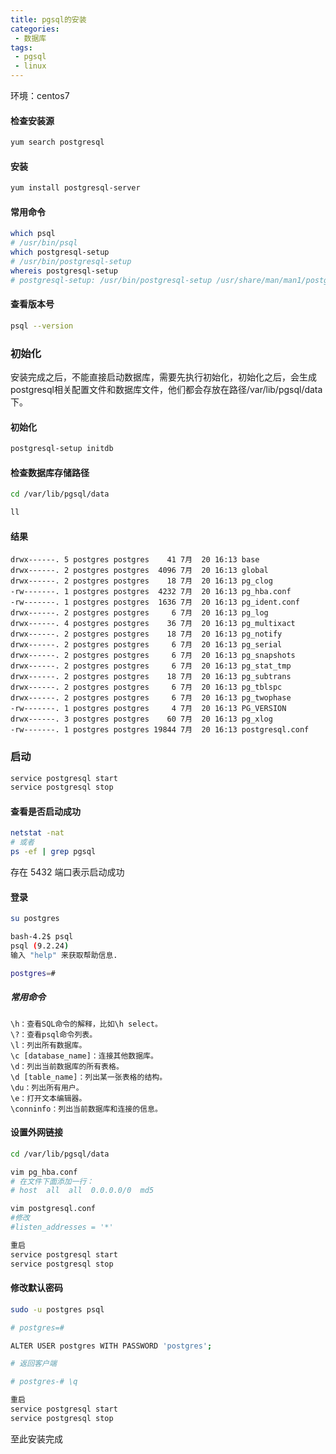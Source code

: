 ```yaml
---
title: pgsql的安装
categories:
 - 数据库
tags:
 - pgsql
 - linux
---
```


环境：centos7

#### 检查安装源

```sh
yum search postgresql
```

#### 安装

```sh
yum install postgresql-server
```

#### 常用命令

```sh
which psql
# /usr/bin/psql
which postgresql-setup
# /usr/bin/postgresql-setup
whereis postgresql-setup
# postgresql-setup: /usr/bin/postgresql-setup /usr/share/man/man1/postgresql-setup.1.gz
```

#### 查看版本号

```sh
psql --version
```

### 初始化

安装完成之后，不能直接启动数据库，需要先执行初始化，初始化之后，会生成postgresql相关配置文件和数据库文件，他们都会存放在路径/var/lib/pgsql/data下。

#### 初始化

```sh
postgresql-setup initdb
```

#### 检查数据库存储路径

```sh
cd /var/lib/pgsql/data

ll
```

#### 结果

```
drwx------. 5 postgres postgres    41 7月  20 16:13 base
drwx------. 2 postgres postgres  4096 7月  20 16:13 global
drwx------. 2 postgres postgres    18 7月  20 16:13 pg_clog
-rw-------. 1 postgres postgres  4232 7月  20 16:13 pg_hba.conf
-rw-------. 1 postgres postgres  1636 7月  20 16:13 pg_ident.conf
drwx------. 2 postgres postgres     6 7月  20 16:13 pg_log
drwx------. 4 postgres postgres    36 7月  20 16:13 pg_multixact
drwx------. 2 postgres postgres    18 7月  20 16:13 pg_notify
drwx------. 2 postgres postgres     6 7月  20 16:13 pg_serial
drwx------. 2 postgres postgres     6 7月  20 16:13 pg_snapshots
drwx------. 2 postgres postgres     6 7月  20 16:13 pg_stat_tmp
drwx------. 2 postgres postgres    18 7月  20 16:13 pg_subtrans
drwx------. 2 postgres postgres     6 7月  20 16:13 pg_tblspc
drwx------. 2 postgres postgres     6 7月  20 16:13 pg_twophase
-rw-------. 1 postgres postgres     4 7月  20 16:13 PG_VERSION
drwx------. 3 postgres postgres    60 7月  20 16:13 pg_xlog
-rw-------. 1 postgres postgres 19844 7月  20 16:13 postgresql.conf
```

### 启动

```sh
service postgresql start
service postgresql stop
```

#### 查看是否启动成功

```sh
netstat -nat
# 或者
ps -ef | grep pgsql
```

存在 5432 端口表示启动成功

#### 登录

```sh
su postgres 

bash-4.2$ psql
psql (9.2.24)
输入 "help" 来获取帮助信息.

postgres=#
```

##### 常用命令

```
\h：查看SQL命令的解释，比如\h select。
\?：查看psql命令列表。
\l：列出所有数据库。
\c [database_name]：连接其他数据库。
\d：列出当前数据库的所有表格。
\d [table_name]：列出某一张表格的结构。
\du：列出所有用户。
\e：打开文本编辑器。
\conninfo：列出当前数据库和连接的信息。
```

#### 设置外网链接

```sh
cd /var/lib/pgsql/data

vim pg_hba.conf
# 在文件下面添加一行：
# host  all  all  0.0.0.0/0  md5

vim postgresql.conf 
#修改
#listen_addresses = '*' 

重启
service postgresql start
service postgresql stop
```

#### 修改默认密码

```sh
sudo -u postgres psql

# postgres=# 

ALTER USER postgres WITH PASSWORD 'postgres';

# 返回客户端

# postgres-# \q

重启
service postgresql start
service postgresql stop
```

至此安装完成

